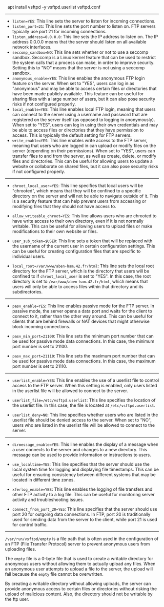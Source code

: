   apt install vsftpd -y
vsftpd.userlist
vsftpd.conf

---

-   `listen=YES`: This line sets the server to listen for incoming connections.
-   `listen_port=21`: This line sets the port number to listen on. FTP servers typically use port 21 for incoming connections.
-   `listen_address=0.0.0.0`: This line sets the IP address to listen on. The IP address 0.0.0.0 means that the server should listen on all available network interfaces.
-   `seccomp_sandbox=NO`: This line sets whether or not to use a seccomp sandbox. Seccomp is a Linux kernel feature that can be used to restrict the system calls that a process can make, in order to improve security. Setting this to "NO" means that the server is not using a seccomp sandbox.
- `anonymous_enable=YES`: This line enables the anonymous FTP login feature on the server. When set to "YES", users can log in as "anonymous" and may be able to access certain files or directories that have been made publicly available. This feature can be useful for sharing files with a large number of users, but it can also pose security risks if not configured properly.
-  `local_enable=YES`: This line enables local FTP login, meaning that users can connect to the server using a username and password that are registered on the server itself (as opposed to logging in anonymously). When set to "YES", users can log in using their own credentials and may be able to access files or directories that they have permission to access. This is typically the default setting for FTP servers.
-   `write_enable=YES`: This line enables write access to the FTP server, meaning that users who are logged in can upload or modify files on the server (depending on their permissions). When set to "YES", users can transfer files to and from the server, as well as create, delete, or modify files and directories. This can be useful for allowing users to update a website or collaborate on shared files, but it can also pose security risks if not configured properly.


----
-   `chroot_local_user=YES`: This line specifies that local users will be "chrooted", which means that they will be confined to a specific directory on the server and will not be able to navigate outside of it. This is a security feature that can help prevent users from accessing or modifying files that they should not have access to.
    
-   `allow_writeable_chroot=YES`: This line allows users who are chrooted to have write access to their own directory, even if it is not normally writable. This can be useful for allowing users to upload files or make modifications to their own website or files.
    
-   `user_sub_token=$USER`: This line sets a token that will be replaced with the username of the current user in certain configuration settings. This can be useful for creating configuration files that are specific to individual users.
    
-   `local_root=/var/www/aben-ham.42.fr/html`: This line sets the local root directory for the FTP server, which is the directory that users will be confined to if `chroot_local_user` is set to "YES". In this case, the root directory is set to `/var/www/aben-ham.42.fr/html`, which means that users will only be able to access files within that directory and its subdirectories.


---
-   `pasv_enable=YES`: This line enables passive mode for the FTP server. In passive mode, the server opens a data port and waits for the client to connect to it, rather than the other way around. This can be useful for clients that are behind firewalls or NAT devices that might otherwise block incoming connections.
    
-   `pasv_min_port=21100`: This line sets the minimum port number that can be used for passive mode data connections. In this case, the minimum port number is set to 21100.
    
-   `pasv_max_port=21110`: This line sets the maximum port number that can be used for passive mode data connections. In this case, the maximum port number is set to 21110.
---
-   `userlist_enable=YES`: This line enables the use of a userlist file to control access to the FTP server. When this setting is enabled, only users listed in the userlist file will be allowed to connect to the server.
    
-   `userlist_file=/etc/vsftpd.userlist`: This line specifies the location of the userlist file. In this case, the file is located at `/etc/vsftpd.userlist`.
    
-   `userlist_deny=NO`: This line specifies whether users who are listed in the userlist file should be denied access to the server. When set to "NO", users who are listed in the userlist file will be allowed to connect to the server.
---
-   `dirmessage_enable=YES`: This line enables the display of a message when a user connects to the server and changes to a new directory. This message can be used to provide information or instructions to users.
    
-   `use_localtime=YES`: This line specifies that the server should use the local system time for logging and displaying file timestamps. This can be useful for ensuring consistency between different systems that may be located in different time zones.
    
-   `xferlog_enable=YES`: This line enables the logging of file transfers and other FTP activity to a log file. This can be useful for monitoring server activity and troubleshooting issues.
    
-   `connect_from_port_20=YES`: This line specifies that the server should use port 20 for outgoing data connections. In FTP, port 20 is traditionally used for sending data from the server to the client, while port 21 is used for control traffic.
---
`/var/run/vsftpd/empty` is a file path that is often used in the configuration of an FTP (File Transfer Protocol) server to prevent anonymous users from uploading files.

The `empty` file is a 0-byte file that is used to create a writable directory for anonymous users without allowing them to actually upload any files. When an anonymous user attempts to upload a file to the server, the upload will fail because the `empty` file cannot be overwritten.

By creating a writable directory without allowing uploads, the server can provide anonymous access to certain files or directories without risking the upload of malicious content.
Also, the directory should not be writable by the ftp user.